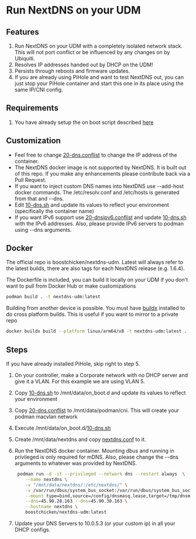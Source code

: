 # Run NextDNS on your UDM

## Features

1. Run NextDNS on your UDM with a completely isolated network stack.  This will not port conflict or be influenced by any changes on by Ubiquiti.
2. Resolves IP addresses handed out by DHCP on the UDM!
3. Persists through reboots and firmware updates.
4. If you are already using PiHole and want to test NextDNS out, you can just stop your PiHole container and start this one in its place using the same IP/CNI config.

## Requirements

1. You have already setup the on boot script described [here](https://github.com/boostchicken/udm-utilities/tree/master/on-boot-script)

## Customization

* Feel free to change [20-dns.conflist](../cni-plugins/20-dns.conflist) to change the IP address of the container.
* The NextDNS docker image is not supported by NextDNS. It is built out of this repo.  If you make any enhancements please contribute back via a Pull Request.
* If you want to inject custom DNS names into NextDNS use --add-host docker commands.  The /etc/resolv.conf and /etc/hosts is  generated from that and --dns.
* Edit [10-dns.sh](../dns-common/on_boot.d/10-dns.sh) and update its values to reflect your environment (specifically the container name)
* If you want IPv6 support use [20-dnsipv6.conflist](../cni-plugins/20-dnsipv6.conflist) and update [10-dns.sh](../dns-common/on_boot.d/10-dns.sh) with the IPv6 addresses. Also, please provide IPv6 servers to podman using --dns arguments.

## Docker

The official repo is boostchicken/nextdns-udm.  Latest will always refer to the latest builds, there are also tags for each NextDNS release (e.g. 1.6.4).

The Dockerfile is included, you can build it locally on your UDM if you don't want to pull from Docker Hub or make customizations

```sh
podman build . -t nextdns-udm:latest
```

Building from another device is possible.  You must have [buildx](https://github.com/docker/buildx/) installed to do cross platform builds. This is useful if you want to mirror to a private repo

```sh
docker buildx build --platform linux/arm64/v8 -t nextdns-udm:latest .
```

## Steps

If you have already installed PiHole, skip right to step 5.

1. On your controller, make a Corporate network with no DHCP server and give it a VLAN. For this example we are using VLAN 5.
2. Copy [10-dns.sh](../dns-common/on_boot.d/10-dns.sh) to /mnt/data/on_boot.d and update its values to reflect your environment
3. Copy [20-dns.conflist](../cni-plugins/20-dns.conflist) to /mnt/data/podman/cni.  This will create your podman macvlan network
4. Execute /mnt/data/on_boot.d/[10-dns.sh](../dns-common/on_boot.d/10-dns.sh) 
5. Create /mnt/data/nextdns and copy [nextdns.conf](udm-files/nextdns.conf) to it.
6. Run the NextDNS docker container.  Mounting dbus and running in privileged is only required for mDNS. Also, please change the --dns arguments to whatever was provided by NextDNS.

    ```sh
     podman run -d -it --privileged --network dns --restart always  \
        --name nextdns \
        -v "/mnt/data/nextdns/:/etc/nextdns/" \
        -v /var/run/dbus/system_bus_socket:/var/run/dbus/system_bus_socket \
        --mount type=bind,source=/config/dnsmasq.lease,target=/tmp/dnsmasq.leases \
        --dns=45.90.28.163 --dns=45.90.30.163 \
        --hostname nextdns \
        boostchicken/nextdns-udm:latest
    ```

7. Update your DNS Servers to 10.0.5.3 (or your custom ip) in all your DHCP configs.
